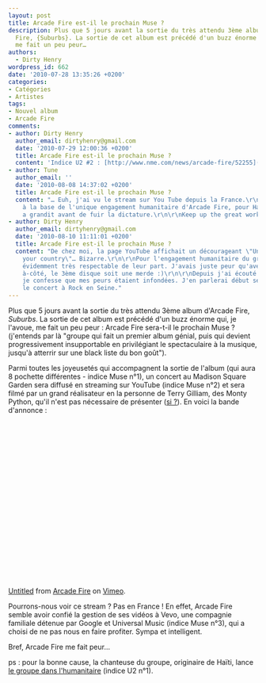 ```yaml
---
layout: post
title: Arcade Fire est-il le prochain Muse ?
description: Plus que 5 jours avant la sortie du très attendu 3ème album d'Arcade
  Fire, {Suburbs}. La sortie de cet album est précédé d'un buzz énorme qui, je l'avoue,
  me fait un peu peur…
authors:
  - Dirty Henry
wordpress_id: 662
date: '2010-07-28 13:35:26 +0200'
categories:
- Catégories
- Artistes
tags:
- Nouvel album
- Arcade Fire
comments:
- author: Dirty Henry
  author_email: dirtyhenry@gmail.com
  date: '2010-07-29 12:00:36 +0200'
  title: Arcade Fire est-il le prochain Muse ?
  content: 'Indice U2 #2 : [http://www.nme.com/news/arcade-fire/52255](http://www.nme.com/news/arcade-fire/52255)'
- author: Tune
  author_email: ''
  date: '2010-08-08 14:37:02 +0200'
  title: Arcade Fire est-il le prochain Muse ?
  content: "… Euh, j'ai vu le stream sur You Tube depuis la France.\r\nRegine est
    à la base de l'unique engagement humanitaire d'Arcade Fire, pour Haiti, où elle
    a grandit avant de fuir la dictature.\r\n\r\nKeep up the great work."
- author: Dirty Henry
  author_email: dirtyhenry@gmail.com
  date: '2010-08-10 11:11:01 +0200'
  title: Arcade Fire est-il le prochain Muse ?
  content: "De chez moi, la page YouTube affichait un décourageant \"Unavailable in
    your country\"… Bizarre.\r\n\r\nPour l'engagement humanitaire du groupe, c'est
    évidemment très respectable de leur part. J'avais juste peur qu'avec tous ces
    à-côté, le 3ème disque soit une merde :)\r\n\r\nDepuis j'ai écouté le disque et
    je confesse que mes peurs étaient infondées. J'en parlerai début septembre, après
    le concert à Rock en Seine."
---
```

Plus que 5 jours avant la sortie du très attendu 3ème album d'Arcade Fire, *Suburbs*. La sortie de cet album est précédé d'un buzz énorme qui, je l'avoue, me fait un peu peur : Arcade Fire sera-t-il le prochain Muse ? (j'entends par là "groupe qui fait un premier album génial, puis qui devient progressivement insupportable en privilégiant le spectaculaire à la musique, jusqu'à atterrir sur une black liste du bon goût").

Parmi toutes les joyeusetés qui accompagnent la sortie de l'album (qui aura 8 pochette différentes - indice Muse n°1), un concert au Madison Square Garden sera diffusé en streaming sur YouTube (indice Muse n°2) et sera filmé par un grand réalisateur en la personne de Terry Gilliam, des Monty Python, qu'il n'est pas nécessaire de présenter ([si ?](http://www.allocine.fr/personne/fichepersonne_gen_cpersonne=543.html)). En voici la bande d'annonce : 

<object width="500" height="320"><param name="allowfullscreen" value="true" /><param name="allowscriptaccess" value="always" /><param name="movie" value="http://vimeo.com/moogaloop.swf?clip_id=13497165&server=vimeo.com&show_title=1&show_byline=1&show_portrait=0&color=&fullscreen=1" /><embed src="http://vimeo.com/moogaloop.swf?clip_id=13497165&server=vimeo.com&show_title=1&show_byline=1&show_portrait=0&color=&fullscreen=1" type="application/x-shockwave-flash" allowfullscreen="true" allowscriptaccess="always" width="500" height="320"></embed></object><p><a href="http://vimeo.com/13497165">Untitled</a> from <a href="http://vimeo.com/user4312586">Arcade Fire</a> on <a href="http://vimeo.com">Vimeo</a>.</p>

Pourrons-nous voir ce stream ? Pas en France ! En effet, Arcade Fire semble avoir confié la gestion de ses vidéos à Vevo, une compagnie familiale détenue par Google et Universal Music (indice Muse n°3), qui a choisi de ne pas nous en faire profiter. Sympa et intelligent.

Bref, Arcade Fire me fait peur…

ps : pour la bonne cause, la chanteuse du groupe, originaire de Haïti, lance [le groupe dans l'humanitaire](http://www.arcadefire.com/haiti/) (indice U2 n°1).
